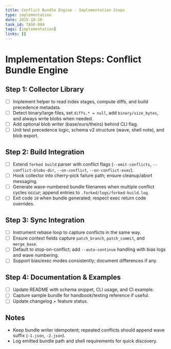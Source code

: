 ```yaml
---
title: Conflict Bundle Engine - Implementation Steps
type: implementation
date: 2025-10-20
task_id: TASK-004
tags: [implementation]
links: []
---
```


# Implementation Steps: Conflict Bundle Engine

## Step 1: Collector Library
- [ ] Implement helper to read index stages, compute diffs, and build precedence metadata.
- [ ] Detect binary/large files, set `diffs.* = null`, add `binary/size_bytes`, and always write blobs when needed.
- [ ] Add optional blob writer (base/ours/theirs) behind CLI flag.
- [ ] Unit test precedence logic, schema v2 structure (wave, shell note), and blob export.

## Step 2: Build Integration
- [ ] Extend `forked build` parser with conflict flags (`--emit-conflicts`, `--conflict-blobs-dir`, `--on-conflict`, `--on-conflict-exec`).
- [ ] Hook collector into cherry-pick failure path; ensure cleanup/abort messaging.
- [ ] Generate wave-numbered bundle filenames when multiple conflict cycles occur; append entries to `.forked/logs/forked-build.log`.
- [ ] Exit code `10` when bundle generated; respect exec return code overrides.

## Step 3: Sync Integration
- [ ] Instrument rebase loop to capture conflicts in the same way.
- [ ] Ensure context fields capture `patch_branch`, `patch_commit`, and `merge_base`.
- [ ] Default to stop-on-conflict; add `--auto-continue` handling with bias logs and wave numbering.
- [ ] Support bias/exec modes consistently; document differences if any.

## Step 4: Documentation & Examples
- [ ] Update README with schema snippet, CLI usage, and CI example.
- [ ] Capture sample bundle for handbook/testing reference if useful.
- [ ] Update changelog + feature status.

## Notes
- Keep bundle writer idempotent; repeated conflicts should append wave suffix (`-1.json`, `-2.json`).
- Log emitted bundle path and shell requirements for quick discovery.
